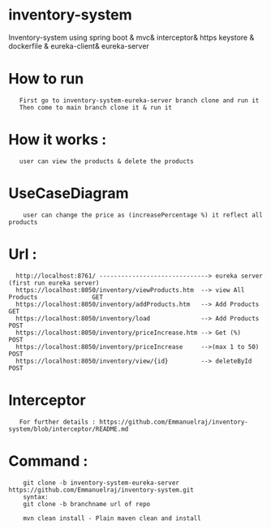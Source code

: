 # inventory-system
 Inventory-system using spring boot &amp; mvc& interceptor& https keystore & dockerfile & eureka-client& eureka-server
# How to run
       First go to inventory-system-eureka-server branch clone and run it 
       Then come to main branch clone it & run it 
# How it works :
       user can view the products & delete the products
# UseCaseDiagram                  
        user can change the price as (increasePercentage %) it reflect all products             
# Url : 
      http://localhost:8761/ ------------------------------> eureka server (first run eureka server)
      https://localhost:8050/inventory/viewProducts.htm  --> view All Products               GET
      https://localhost:8050/inventory/addProducts.htm   --> Add Products                    GET
      https://localhost:8050/inventory/load              --> Add Products                    POST 
      https://localhost:8050/inventory/priceIncrease.htm --> Get (%)                         POST
      https://localhost:8050/inventory/priceIncrease     -->(max 1 to 50)                    POST
      https://localhost:8050/inventory/view/{id}         --> deleteById                      POST
# Interceptor
       For further details : https://github.com/Emmanuelraj/inventory-system/blob/interceptor/README.md      
 # Command :
        git clone -b inventory-system-eureka-server  https://github.com/Emmanuelraj/inventory-system.git
        syntax:
        git clone -b branchname url of repo
        
        mvn clean install - Plain maven clean and install
          
         
      
      
      
      
      
        
